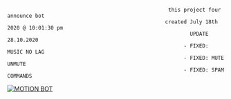
  
                                                        this project four announce bot 
                                                       created July 18th 2020 @ 10:01:30 pm
                                                               UPDATE 28.10.2020
                                                             - FIXED: MUSIC NO LAG
                                                             - FIXED: MUTE UNMUTE
                                                             - FIXED: SPAM COMMANDS

<a href="https://top.gg/bot/734167995517108295">
    <img src="https://top.gg/api/widget/734167995517108295.svg" alt="MOTION BOT" />
</a>
